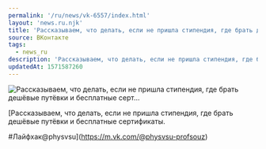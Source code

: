 ```yaml
---
permalink: '/ru/news/vk-6557/index.html'
layout: 'news.ru.njk'
title: 'Рассказываем, что делать, если не пришла стипендия, где брать дешёвые путёвки и бесплатные серт…'
source: ВКонтакте
tags:
  - news_ru
description: 'Рассказываем, что делать, если не пришла стипендия, где брать дешёвые путёвки и бесплатные серт…'
updatedAt: 1571587260
---
```

![Рассказываем, что делать, если не пришла стипендия, где брать дешёвые путёвки и бесплатные серт…](https://sun9-9.userapi.com/impf/c854532/v854532586/127c91/2_r0y6HiOEo.jpg?size=1000x667&quality=96&proxy=1&sign=4bbec5f9c6288c6b9083e2106b3e2184&c_uniq_tag=xKSmgOpLVUZM7fltZPOzRHpReV1jPrJYl4bkHeYIhto&type=album)

[Рассказываем, что делать, если не пришла стипендия, где брать дешёвые путёвки и бесплатные сертификаты.

#Лайфхак@physvsu](https://m.vk.com/@physvsu-profsouz)

